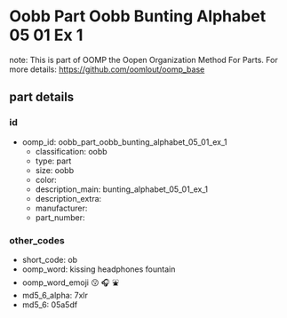 # Oobb Part Oobb Bunting Alphabet 05 01 Ex 1  

note: This is part of OOMP the Oopen Organization Method For Parts. For more details: https://github.com/oomlout/oomp_base

##  part details





### id
* oomp_id: oobb_part_oobb_bunting_alphabet_05_01_ex_1
  * classification: oobb
  * type: part
  * size: oobb
  * color: 
  * description_main: bunting_alphabet_05_01_ex_1
  * description_extra: 
  * manufacturer: 
  * part_number: 

### other_codes
* short_code: ob
* oomp_word: kissing headphones fountain
* oomp_word_emoji :kissing: :headphones: :fountain:
* md5_6_alpha: 7xlr
* md5_6: 05a5df